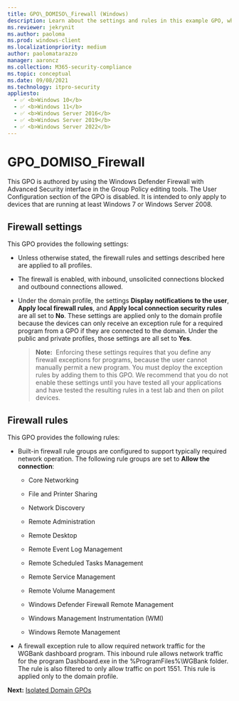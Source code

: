 ```yaml
---
title: GPO\_DOMISO\_Firewall (Windows)
description: Learn about the settings and rules in this example GPO, which is authored by using the Group Policy editing tools.
ms.reviewer: jekrynit
ms.author: paoloma
ms.prod: windows-client
ms.localizationpriority: medium
author: paolomatarazzo
manager: aaroncz
ms.collection: M365-security-compliance
ms.topic: conceptual
ms.date: 09/08/2021
ms.technology: itpro-security
appliesto: 
  - ✅ <b>Windows 10</b>
  - ✅ <b>Windows 11</b>
  - ✅ <b>Windows Server 2016</b>
  - ✅ <b>Windows Server 2019</b>
  - ✅ <b>Windows Server 2022</b>
---
```


# GPO\_DOMISO\_Firewall


This GPO is authored by using the Windows Defender Firewall 
with Advanced Security interface in the Group Policy editing tools. The User Configuration section of the GPO is disabled. It is intended to only apply to devices that are running at least Windows 7 or Windows Server 2008.

## Firewall settings

This GPO provides the following settings:

-   Unless otherwise stated, the firewall rules and settings described here are applied to all profiles.

-   The firewall is enabled, with inbound, unsolicited connections blocked and outbound connections allowed.

-   Under the domain profile, the settings **Display notifications to the user**, **Apply local firewall rules**, and **Apply local connection security rules** are all set to **No**. These settings are applied only to the domain profile because the devices can only receive an exception rule for a required program from a GPO if they are connected to the domain. Under the public and private profiles, those settings are all set to **Yes**.

    >**Note:**  Enforcing these settings requires that you define any firewall exceptions for programs, because the user cannot manually permit a new program. You must deploy the exception rules by adding them to this GPO. We recommend that you do not enable these settings until you have tested all your applications and have tested the resulting rules in a test lab and then on pilot devices.

## Firewall rules

This GPO provides the following rules:

-   Built-in firewall rule groups are configured to support typically required network operation. The following rule groups are set to **Allow the connection**:

    -   Core Networking

    -   File and Printer Sharing

    -   Network Discovery

    -   Remote Administration

    -   Remote Desktop

    -   Remote Event Log Management

    -   Remote Scheduled Tasks Management

    -   Remote Service Management

    -   Remote Volume Management

    -   Windows Defender Firewall Remote Management

    -   Windows Management Instrumentation (WMI)

    -   Windows Remote Management

-   A firewall exception rule to allow required network traffic for the WGBank dashboard program. This inbound rule allows network traffic for the program Dashboard.exe in the %ProgramFiles%\\WGBank folder. The rule is also filtered to only allow traffic on port 1551. This rule is applied only to the domain profile.

**Next:** [Isolated Domain GPOs](isolated-domain-gpos.md)
